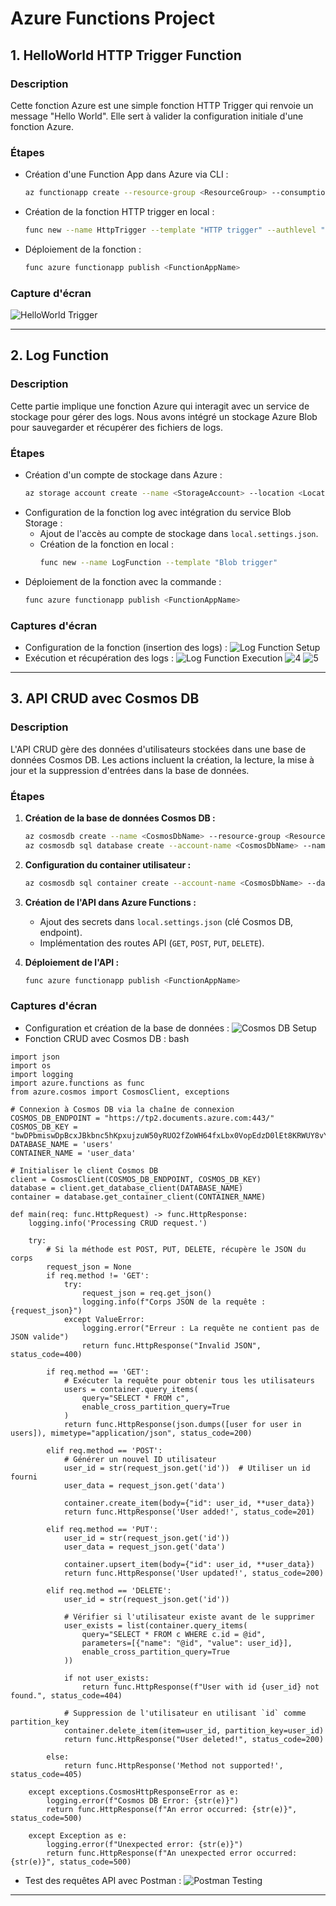 
# Azure Functions Project

## 1. HelloWorld HTTP Trigger Function

### Description
Cette fonction Azure est une simple fonction HTTP Trigger qui renvoie un message "Hello World". Elle sert à valider la configuration initiale d'une fonction Azure.

### Étapes
- Création d'une Function App dans Azure via CLI :
  ```bash
  az functionapp create --resource-group <ResourceGroup> --consumption-plan-location <Location> --runtime python --functions-version 3 --name <FunctionAppName> --storage-account <StorageAccount>
  ```
- Création de la fonction HTTP trigger en local :
  ```bash
  func new --name HttpTrigger --template "HTTP trigger" --authlevel "anonymous"
  ```
- Déploiement de la fonction :
  ```bash
  func azure functionapp publish <FunctionAppName>
  ```

### Capture d'écran
![HelloWorld Trigger](1.png)

---

## 2. Log Function

### Description
Cette partie implique une fonction Azure qui interagit avec un service de stockage pour gérer des logs. Nous avons intégré un stockage Azure Blob pour sauvegarder et récupérer des fichiers de logs.

### Étapes
- Création d'un compte de stockage dans Azure :
  ```bash
  az storage account create --name <StorageAccount> --location <Location> --resource-group <ResourceGroup> --sku Standard_LRS
  ```
- Configuration de la fonction log avec intégration du service Blob Storage :
  - Ajout de l'accès au compte de stockage dans `local.settings.json`.
  - Création de la fonction en local :
    ```bash
    func new --name LogFunction --template "Blob trigger"
    ```
- Déploiement de la fonction avec la commande :
  ```bash
  func azure functionapp publish <FunctionAppName>
  ```

### Captures d'écran
- Configuration de la fonction (insertion des logs) : ![Log Function Setup](2.png)
- Exécution et récupération des logs : ![Log Function Execution](3.png)
![4](4.png)
![5](5.png)

---

## 3. API CRUD avec Cosmos DB

### Description
L'API CRUD gère des données d'utilisateurs stockées dans une base de données Cosmos DB. Les actions incluent la création, la lecture, la mise à jour et la suppression d'entrées dans la base de données.

### Étapes

1. **Création de la base de données Cosmos DB :**
   ```bash
   az cosmosdb create --name <CosmosDbName> --resource-group <ResourceGroup> --locations regionName=<Location>
   az cosmosdb sql database create --account-name <CosmosDbName> --name <DatabaseName> --resource-group <ResourceGroup>
   ```

2. **Configuration du container utilisateur :**
   ```bash
   az cosmosdb sql container create --account-name <CosmosDbName> --database-name <DatabaseName> --name <ContainerName> --partition-key-path "/id"
   ```

3. **Création de l'API dans Azure Functions :**
   - Ajout des secrets dans `local.settings.json` (clé Cosmos DB, endpoint).
   - Implémentation des routes API (`GET`, `POST`, `PUT`, `DELETE`).

4. **Déploiement de l'API :**
   ```bash
   func azure functionapp publish <FunctionAppName>
   ```

### Captures d'écran
- Configuration et création de la base de données : ![Cosmos DB Setup](7.png)
- Fonction CRUD avec Cosmos DB :
bash
```
import json
import os
import logging
import azure.functions as func
from azure.cosmos import CosmosClient, exceptions

# Connexion à Cosmos DB via la chaîne de connexion
COSMOS_DB_ENDPOINT = "https://tp2.documents.azure.com:443/"
COSMOS_DB_KEY = "bwDPbmiswDpBcxJBkbnc5hKpxujzuW50yRUO2fZoWH64fxLbx0VopEdzD0lEt8KRWUY8vYhQJHxzACDbPATvfg=="
DATABASE_NAME = 'users'
CONTAINER_NAME = 'user_data'

# Initialiser le client Cosmos DB
client = CosmosClient(COSMOS_DB_ENDPOINT, COSMOS_DB_KEY)
database = client.get_database_client(DATABASE_NAME)
container = database.get_container_client(CONTAINER_NAME)

def main(req: func.HttpRequest) -> func.HttpResponse:
    logging.info('Processing CRUD request.')

    try:
        # Si la méthode est POST, PUT, DELETE, récupère le JSON du corps
        request_json = None
        if req.method != 'GET':
            try:
                request_json = req.get_json()
                logging.info(f"Corps JSON de la requête : {request_json}")
            except ValueError:
                logging.error("Erreur : La requête ne contient pas de JSON valide")
                return func.HttpResponse("Invalid JSON", status_code=400)

        if req.method == 'GET':
            # Exécuter la requête pour obtenir tous les utilisateurs
            users = container.query_items(
                query="SELECT * FROM c",
                enable_cross_partition_query=True
            )
            return func.HttpResponse(json.dumps([user for user in users]), mimetype="application/json", status_code=200)

        elif req.method == 'POST':
            # Générer un nouvel ID utilisateur
            user_id = str(request_json.get('id'))  # Utiliser un id fourni
            user_data = request_json.get('data')

            container.create_item(body={"id": user_id, **user_data})
            return func.HttpResponse('User added!', status_code=201)

        elif req.method == 'PUT':
            user_id = str(request_json.get('id'))
            user_data = request_json.get('data')

            container.upsert_item(body={"id": user_id, **user_data})
            return func.HttpResponse('User updated!', status_code=200)

        elif req.method == 'DELETE':
            user_id = str(request_json.get('id'))

            # Vérifier si l'utilisateur existe avant de le supprimer
            user_exists = list(container.query_items(
                query="SELECT * FROM c WHERE c.id = @id",
                parameters=[{"name": "@id", "value": user_id}],
                enable_cross_partition_query=True
            ))

            if not user_exists:
                return func.HttpResponse(f"User with id {user_id} not found.", status_code=404)

            # Suppression de l'utilisateur en utilisant `id` comme partition_key
            container.delete_item(item=user_id, partition_key=user_id)
            return func.HttpResponse("User deleted!", status_code=200)

        else:
            return func.HttpResponse('Method not supported!', status_code=405)

    except exceptions.CosmosHttpResponseError as e:
        logging.error(f"Cosmos DB Error: {str(e)}")
        return func.HttpResponse(f"An error occurred: {str(e)}", status_code=500)

    except Exception as e:
        logging.error(f"Unexpected error: {str(e)}")
        return func.HttpResponse(f"An unexpected error occurred: {str(e)}", status_code=500)
```

- Test des requêtes API avec Postman : ![Postman Testing](8.png)

---


